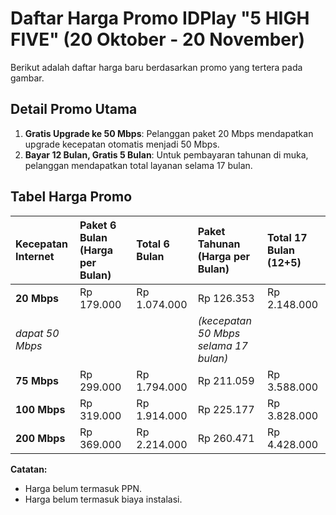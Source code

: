 # Daftar Harga Promo IDPlay "5 HIGH FIVE" (20 Oktober - 20 November)

Berikut adalah daftar harga baru berdasarkan promo yang tertera pada gambar.

## Detail Promo Utama

1.  **Gratis Upgrade ke 50 Mbps**: Pelanggan paket 20 Mbps mendapatkan upgrade kecepatan otomatis menjadi 50 Mbps.
2.  **Bayar 12 Bulan, Gratis 5 Bulan**: Untuk pembayaran tahunan di muka, pelanggan mendapatkan total layanan selama 17 bulan.

## Tabel Harga Promo

| Kecepatan Internet | Paket 6 Bulan (Harga per Bulan) | Total 6 Bulan | Paket Tahunan (Harga per Bulan) | Total 17 Bulan (12+5) |
| :----------------- | :------------------------------ | :------------ | :------------------------------ | :-------------------------- |
| **20 Mbps**        | Rp 179.000                      | Rp 1.074.000  | Rp 126.353                      | Rp 2.148.000                |
| *dapat 50 Mbps*    |                                 |               | *(kecepatan 50 Mbps selama 17 bulan)* |                             |
| **75 Mbps**        | Rp 299.000                      | Rp 1.794.000  | Rp 211.059                      | Rp 3.588.000                |
| **100 Mbps**       | Rp 319.000                      | Rp 1.914.000  | Rp 225.177                      | Rp 3.828.000                |
| **200 Mbps**       | Rp 369.000                      | Rp 2.214.000  | Rp 260.471                      | Rp 4.428.000                |

**Catatan:**

*   Harga belum termasuk PPN.
*   Harga belum termasuk biaya instalasi.
